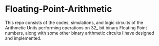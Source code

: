 # Floating-Point-Arithmetic
This repo consists of the codes, simulations, and logic circuits of the Arithmetic Units performing operations on 32_ bit binary Floating Point numbers, along with some other binary arithmetic circuits I have designed and implemented.
